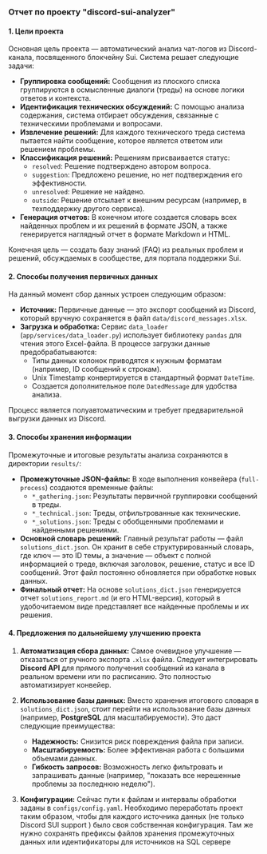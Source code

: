 ### **Отчет по проекту "discord-sui-analyzer"**

#### **1. Цели проекта**

Основная цель проекта — автоматический анализ чат-логов из Discord-канала, посвященного блокчейну Sui. Система решает следующие задачи:

*   **Группировка сообщений:** Сообщения из плоского списка группируются в осмысленные диалоги (треды) на основе логики ответов и контекста.
*   **Идентификация технических обсуждений:** С помощью анализа содержания, система отбирает обсуждения, связанные с техническими проблемами и вопросами.
*   **Извлечение решений:** Для каждого технического треда система пытается найти сообщение, которое является ответом или решением проблемы.
*   **Классификация решений:** Решениям присваивается статус:
    *   `resolved`: Решение подтверждено автором вопроса.
    *   `suggestion`: Предложено решение, но нет подтверждения его эффективности.
    *   `unresolved`: Решение не найдено.
    *   `outside`: Решение отсылает к внешним ресурсам (например, в техподдержку другого сервиса).
*   **Генерация отчетов:** В конечном итоге создается словарь всех найденных проблем и их решений в формате JSON, а также генерируется наглядный отчет в формате Markdown и HTML.

Конечная цель — создать базу знаний (FAQ) из реальных проблем и решений, обсуждаемых в сообществе, для портала поддержки Sui.

#### **2. Способы получения первичных данных**

На данный момент сбор данных устроен следующим образом:

*   **Источник:** Первичные данные — это экспорт сообщений из Discord, который вручную сохраняется в файл `data/discord_messages.xlsx`.
*   **Загрузка и обработка:** Сервис `data_loader` (`app/services/data_loader.py`) использует библиотеку `pandas` для чтения этого Excel-файла. В процессе загрузки данные предобрабатываются:
    *   Типы данных колонок приводятся к нужным форматам (например, ID сообщений к строкам).
    *   Unix Timestamp конвертируется в стандартный формат `DateTime`.
    *   Создается дополнительное поле `DatedMessage` для удобства анализа.

Процесс является полуавтоматическим и требует предварительной выгрузки данных из Discord.

#### **3. Способы хранения информации**

Промежуточные и итоговые результаты анализа сохраняются в директории `results/`:

*   **Промежуточные JSON-файлы:** В ходе выполнения конвейера (`full-process`) создаются временные файлы:
    *   `*_gathering.json`: Результаты первичной группировки сообщений в треды.
    *   `*_technical.json`: Треды, отфильтрованные как технические.
    *   `*_solutions.json`: Треды с обобщенными проблемами и найденными решениями.
*   **Основной словарь решений:** Главный результат работы — файл `solutions_dict.json`. Он хранит в себе структурированный словарь, где ключ — это ID темы, а значение — объект с полной информацией о треде, включая заголовок, решение, статус и все ID сообщений. Этот файл постоянно обновляется при обработке новых данных.
*   **Финальный отчет:** На основе `solutions_dict.json` генерируется отчет `solutions_report.md` (и его HTML-версия), который в удобочитаемом виде представляет все найденные проблемы и их решения.

#### **4. Предложения по дальнейшему улучшению проекта**

1.  **Автоматизация сбора данных:** Самое очевидное улучшение — отказаться от ручного экспорта `.xlsx` файла. Следует интегрировать **Discord API** для прямого получения сообщений из канала в реальном времени или по расписанию. Это полностью автоматизирует конвейер.

2.  **Использование базы данных:** Вместо хранения итогового словаря в `solutions_dict.json`, стоит перейти на использование базы данных (например,  **PostgreSQL** для масштабируемости). Это даст следующие преимущества:
    *   **Надежность:** Снизится риск повреждения файла при записи.
    *   **Масштабируемость:** Более эффективная работа с большими объемами данных.
    *   **Гибкость запросов:** Возможность легко фильтровать и запрашивать данные (например, "показать все нерешенные проблемы за последнюю неделю").

3.  **Конфигурации:** Сейчас пути к файлам и интервалы обработки заданы в `configs/config.yaml`. Необходимо переработать проект таким образом, чтобы для каждого источника данных (не только Discord SUI support ) было своя собственная конфигурация. Там же нужно сохранять префиксы файлов хранения промежуточных данных или идентификаторы для источников на SQL сервере
